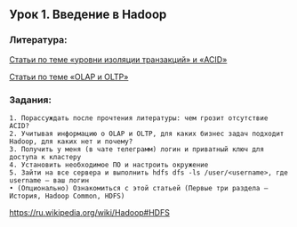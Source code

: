 ## Урок 1. Введение в Hadoop

### Литература:
[Cтатьи по теме «уровни изоляции транзакций» и «ACID»](https://oracle-patches.com/db/mysql/3814-tranzaktsii-v-baze-dannyh-mysql)

[Статьи по теме «OLAP и OLTP»](https://zen.yandex.ru/media/id/5aef49c279885e47d5eb6199/o-bazah-dannyh-prosto-razlichiia-olap-i-oltp-5bf5557e5184cc00a99028ff)

### Задания:
    1. Порассуждать после прочтения литературы: чем грозит отсутствие ACID? 
    2. Учитывая информацию о OLAP и OLTP, для каких бизнес задач подходит Hadoop, для каких нет и почему?
    3. Получить у меня (в чате телеграмм) логин и приватный ключ для доступа к кластеру 
    4. Установить необходимое ПО и настроить окружение
    5. Зайти на все сервера и выполнить hdfs dfs -ls /user/<username>, где username — ваш логин
    • (Опционально) Ознакомиться с этой статьей (Первые три раздела – История, Hadoop Common, HDFS)
https://ru.wikipedia.org/wiki/Hadoop#HDFS
